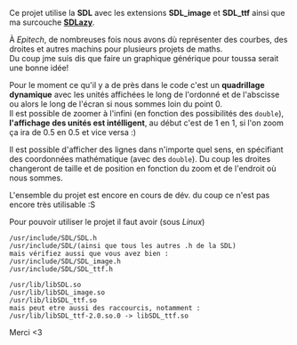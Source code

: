 Ce projet utilise la **SDL** avec les extensions **SDL_image** et **SDL_ttf** ainsi que ma surcouche **[SDLazy](https://github.com/Mr21/SDLazy)**.

À *Epitech*, de nombreuses fois nous avons dù représenter des courbes, des droites et autres machins pour plusieurs projets de maths.  
Du coup jme suis dis que faire un graphique générique pour toussa serait une bonne idée!  

Pour le moment ce qu'il y a de près dans le code c'est un **quadrillage dynamique** avec les unités affichées le long de l'ordonné et de l'abscisse ou alors le long de l'écran si nous sommes loin du point 0.  
Il est possible de zoomer à l'infini (en fonction des possibilités des `double`), **l'affichage des unités est intélligent**, au début c'est de 1 en 1, si l'on zoom ça ira de 0.5 en 0.5 et vice versa :)  

Il est possible d'afficher des lignes dans n'importe quel sens, en spécifiant des coordonnées mathématique (avec des `double`).
Du coup les droites changeront de taille et de position en fonction du zoom et de l'endroit où nous sommes.  

L'ensemble du projet est encore en cours de dév. du coup ce n'est pas encore très utilisable :S

Pour pouvoir utiliser le projet il faut avoir (sous *Linux*)  

    /usr/include/SDL/SDL.h
    /usr/include/SDL/(ainsi que tous les autres .h de la SDL)
    mais vérifiez aussi que vous avez bien :
    /usr/include/SDL/SDL_image.h
    /usr/include/SDL/SDL_ttf.h

    /usr/lib/libSDL.so
    /usr/lib/libSDL_image.so
    /usr/lib/libSDL_ttf.so
    mais peut etre aussi des raccourcis, notamment :
    /usr/lib/libSDL_ttf-2.0.so.0 -> libSDL_ttf.so

Merci <3  
